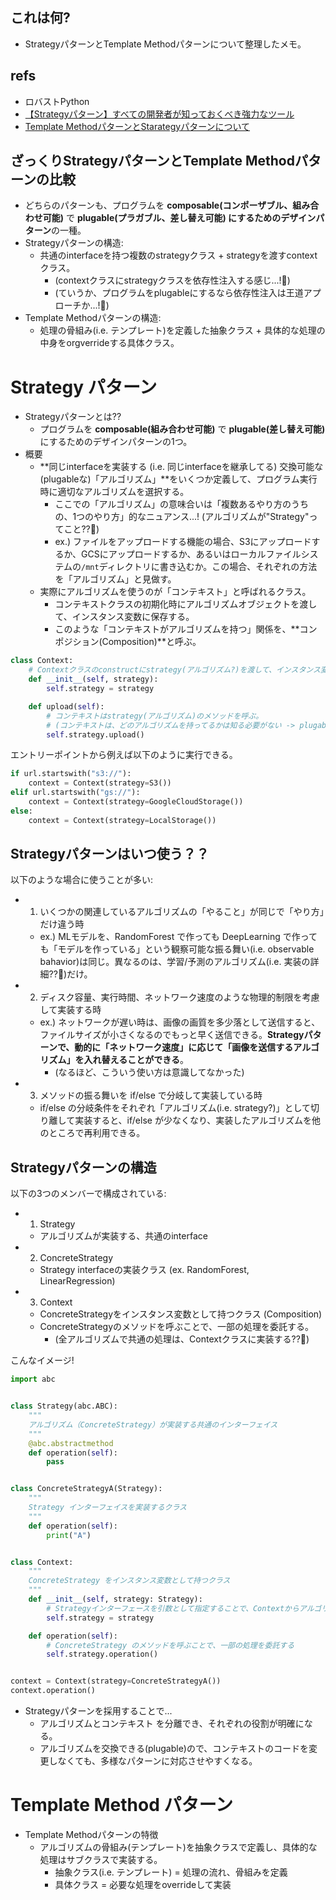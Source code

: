 ## これは何?

- StrategyパターンとTemplate Methodパターンについて整理したメモ。

## refs

- ロバストPython
- [【Strategyパターン】すべての開発者が知っておくべき強力なツール](https://qiita.com/hankehly/items/1848f2fd8e09812d1aaf)
- [Template MethodパターンとStarategyパターンについて](https://bmf-tech.com/posts/Template%20Method%E3%83%91%E3%82%BF%E3%83%BC%E3%83%B3%E3%81%A8Starategy%E3%83%91%E3%82%BF%E3%83%BC%E3%83%B3%E3%81%AB%E3%81%A4%E3%81%84%E3%81%A6#:~:text=b.Play()%20%7D-,Strategy%E3%83%91%E3%82%BF%E3%83%BC%E3%83%B3%E3%81%A8%E3%81%AF,%E4%BB%96%E3%81%8C%E5%8F%AF%E5%A4%89%E3%81%A8%E3%81%84%E3%81%A3%E3%81%9F%E3%82%A4%E3%83%A1%E3%83%BC%E3%82%B8%E3%80%82)


## ざっくりStrategyパターンとTemplate Methodパターンの比較

- どちらのパターンも、プログラムを **composable(コンポーザブル、組み合わせ可能)** で **plugable(プラガブル、差し替え可能) にするためのデザインパターン**の一種。
- Strategyパターンの構造:
  - 共通のinterfaceを持つ複数のstrategyクラス + strategyを渡すcontextクラス。
    - (contextクラスにstrategyクラスを依存性注入する感じ...!:thinking:)
    - (ていうか、プログラムをplugableにするなら依存性注入は王道アプローチか...!:thinking:)
- Template Methodパターンの構造:
  - 処理の骨組み(i.e. テンプレート)を定義した抽象クラス + 具体的な処理の中身をorgverrideする具体クラス。

# Strategy パターン

- Strategyパターンとは??
  - プログラムを **composable(組み合わせ可能)** で **plugable(差し替え可能)** にするためのデザインパターンの1つ。
- 概要
  - **同じinterfaceを実装する (i.e. 同じinterfaceを継承してる) 交換可能な(plugableな)「アルゴリズム」**をいくつか定義して、プログラム実行時に適切なアルゴリズムを選択する。
    - ここでの「アルゴリズム」の意味合いは「複数あるやり方のうちの、1つのやり方」的なニュアンス...! (アルゴリズムが"Strategy"ってこと??:thinking:)
    - ex.) ファイルをアップロードする機能の場合、S3にアップロードするか、GCSにアップロードするか、あるいはローカルファイルシステムの`/mnt`ディレクトリに書き込むか。この場合、それぞれの方法を「アルゴリズム」と見做す。
  - 実際にアルゴリズムを使うのが「コンテキスト」と呼ばれるクラス。
    - コンテキストクラスの初期化時にアルゴリズムオブジェクトを渡して、インスタンス変数に保存する。
    - このような「コンテキストがアルゴリズムを持つ」関係を、**コンポジション(Composition)**と呼ぶ。

```python:context.py
class Context:
    # Contextクラスのconstructにstrategy(アルゴリズム?)を渡して、インスタンス変数に保存
    def __init__(self, strategy):
        self.strategy = strategy

    def upload(self):
        # コンテキストはstrategy(アルゴリズム)のメソッドを呼ぶ。
        # (コンテキストは、どのアルゴリズムを持ってるかは知る必要がない -> plugable!!)
        self.strategy.upload()
```

エントリーポイントから例えば以下のように実行できる。

```python:app.py
if url.startswith("s3://"):
    context = Context(strategy=S3())
elif url.startswith("gs://"):
    context = Context(strategy=GoogleCloudStorage())
else:
    context = Context(strategy=LocalStorage())
```

## Strategyパターンはいつ使う？？

以下のような場合に使うことが多い:

- 1. いくつかの関連しているアルゴリズムの「やること」が同じで「やり方」だけ違う時
  - ex.) MLモデルを、RandomForest で作っても DeepLearning で作っても「モデルを作っている」という観察可能な振る舞い(i.e. observable bahavior)は同じ。異なるのは、学習/予測のアルゴリズム(i.e. 実装の詳細??:thinking:)だけ。
- 2. ディスク容量、実行時間、ネットワーク速度のような物理的制限を考慮して実装する時
  - ex.) ネットワークが遅い時は、画像の画質を多少落として送信すると、ファイルサイズが小さくなるのでもっと早く送信できる。**Strategyパターンで、動的に「ネットワーク速度」に応じて「画像を送信するアルゴリズム」を入れ替えることができる**。
    - (なるほど、こういう使い方は意識してなかった)
- 3. メソッドの振る舞いを if/else で分岐して実装している時
  - if/else の分岐条件をそれぞれ「アルゴリズム(i.e. strategy?)」として切り離して実装すると、if/else が少なくなり、実装したアルゴリズムを他のところで再利用できる。

## Strategyパターンの構造

以下の3つのメンバーで構成されている:

- 1. Strategy
  - アルゴリズムが実装する、共通のinterface
- 2. ConcreteStrategy
  - Strategy interfaceの実装クラス (ex. RandomForest, LinearRegression)
- 3. Context
  - ConcreteStrategyをインスタンス変数として持つクラス (Composition)
  - ConcreteStrategyのメソッドを呼ぶことで、一部の処理を委託する。
    - (全アルゴリズムで共通の処理は、Contextクラスに実装する??:thinking:)


こんなイメージ!

```python
import abc


class Strategy(abc.ABC):
    """
    アルゴリズム（ConcreteStrategy）が実装する共通のインターフェイス
    """
    @abc.abstractmethod
    def operation(self):
        pass


class ConcreteStrategyA(Strategy):
    """
    Strategy インターフェイスを実装するクラス
    """
    def operation(self):
        print("A")


class Context:
    """
    ConcreteStrategy をインスタンス変数として持つクラス
    """
    def __init__(self, strategy: Strategy):
        # Strategyインターフェースを引数として指定することで、Contextからアルゴリズムの実装の詳細を隠蔽している。後からアルゴリズムが増えてもContextのコードを修正する必要はない。
        self.strategy = strategy

    def operation(self):
        # ConcreteStrategy のメソッドを呼ぶことで、一部の処理を委託する
        self.strategy.operation()


context = Context(strategy=ConcreteStrategyA())
context.operation()
```

- Strategyパターンを採用することで...
  - アルゴリズムとコンテキスト を分離でき、それぞれの役割が明確になる。
  - アルゴリズムを交換できる(plugable)ので、コンテキストのコードを変更しなくても、多様なパターンに対応させやすくなる。

# Template Method パターン

- Template Methodパターンの特徴
  - アルゴリズムの骨組み(テンプレート)を抽象クラスで定義し、具体的な処理はサブクラスで実装する。
    - 抽象クラス(i.e. テンプレート) = 処理の流れ、骨組みを定義
    - 具体クラス = 必要な処理をoverrideして実装
